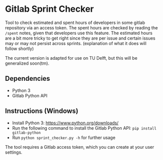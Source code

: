 # Gitlab Sprint Checker
Tool to check estimated and spent hours of developers in some gitlab repository via an access token. The spent hours are checked by reading the `/spent` notes, given that developers use this feature. The estimated hours are a bit more tricky to get right since they are per issue and certain issues may or may not persist across sprints. (explanation of what it does will follow shortly)

The current version is adapted for use on TU Delft, but this will be generalized soon(tm).

## Dependencies
- Python 3
- Gitlab Python API

## Instructions (Windows)
- Install Python 3: https://www.python.org/downloads/
- Run the following command to install the Gitlab Python API: `pip install gitlab-python`
- Run `python sprint_checker.py -h` for further usage

The tool requires a Gitlab access token, which you can create at your user settings.
